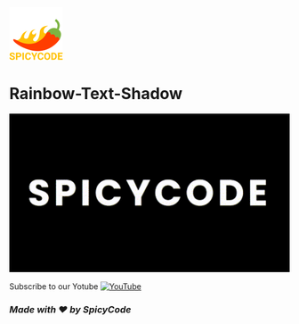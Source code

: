 ![Watch Me][def]
# Rainbow-Text-Shadow

<a href="https://dsc.gg/Spicycode"><img src="https://github.com/Spicy1Code/Rainbow-Text-Shadow/blob/main/img/Rainbow-Text-Shadow%20-%20Made%20with%20Clipchamp.gif" alt="SPICYCODE Developer" width="1000"></a>

Subscribe to our Yotube [![YouTube](https://img.shields.io/badge/YouTube-%23FF0000.svg?logo=YouTube&logoColor=white)](https://youtube.com/@ITz-Zekky) 

### *Made with ❤️ by SpicyCode*

[def]: ./img/icons8-chili-pepper-96.png
